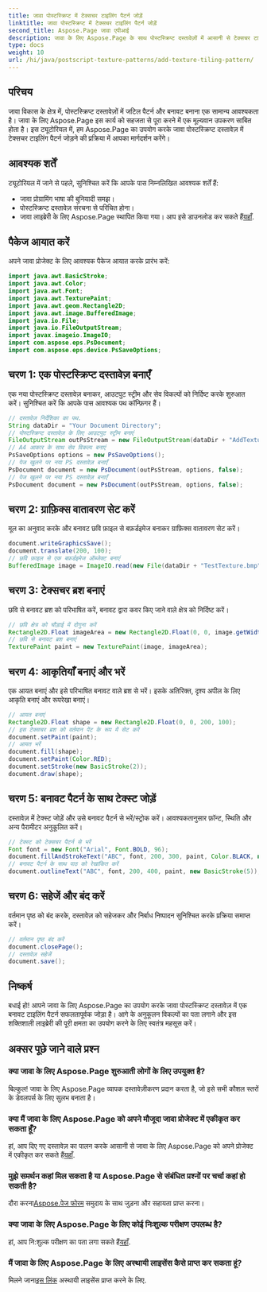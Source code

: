 ```yaml
---
title: जावा पोस्टस्क्रिप्ट में टेक्सचर टाइलिंग पैटर्न जोड़ें
linktitle: जावा पोस्टस्क्रिप्ट में टेक्सचर टाइलिंग पैटर्न जोड़ें
second_title: Aspose.Page जावा एपीआई
description: जावा के लिए Aspose.Page के साथ पोस्टस्क्रिप्ट दस्तावेज़ों में आसानी से टेक्सचर टाइलिंग पैटर्न जोड़ें। रचनात्मक संभावनाओं के लिए हमारी निर्बाध एकीकरण मार्गदर्शिका का अन्वेषण करें।
type: docs
weight: 10
url: /hi/java/postscript-texture-patterns/add-texture-tiling-pattern/
---
```

## परिचय
जावा विकास के क्षेत्र में, पोस्टस्क्रिप्ट दस्तावेज़ों में जटिल पैटर्न और बनावट बनाना एक सामान्य आवश्यकता है। जावा के लिए Aspose.Page इस कार्य को सहजता से पूरा करने में एक मूल्यवान उपकरण साबित होता है। इस ट्यूटोरियल में, हम Aspose.Page का उपयोग करके जावा पोस्टस्क्रिप्ट दस्तावेज़ में टेक्सचर टाइलिंग पैटर्न जोड़ने की प्रक्रिया में आपका मार्गदर्शन करेंगे।
## आवश्यक शर्तें
ट्यूटोरियल में जाने से पहले, सुनिश्चित करें कि आपके पास निम्नलिखित आवश्यक शर्तें हैं:
- जावा प्रोग्रामिंग भाषा की बुनियादी समझ।
- पोस्टस्क्रिप्ट दस्तावेज़ संरचना से परिचित होना।
-  जावा लाइब्रेरी के लिए Aspose.Page स्थापित किया गया। आप इसे डाउनलोड कर सकते हैं[यहाँ](https://releases.aspose.com/page/java/).
## पैकेज आयात करें
अपने जावा प्रोजेक्ट के लिए आवश्यक पैकेज आयात करके प्रारंभ करें:
```java
import java.awt.BasicStroke;
import java.awt.Color;
import java.awt.Font;
import java.awt.TexturePaint;
import java.awt.geom.Rectangle2D;
import java.awt.image.BufferedImage;
import java.io.File;
import java.io.FileOutputStream;
import javax.imageio.ImageIO;
import com.aspose.eps.PsDocument;
import com.aspose.eps.device.PsSaveOptions;
```
## चरण 1: एक पोस्टस्क्रिप्ट दस्तावेज़ बनाएँ
एक नया पोस्टस्क्रिप्ट दस्तावेज़ बनाकर, आउटपुट स्ट्रीम और सेव विकल्पों को निर्दिष्ट करके शुरुआत करें। सुनिश्चित करें कि आपके पास आवश्यक पथ कॉन्फ़िगर हैं।
```java
// दस्तावेज़ निर्देशिका का पथ.
String dataDir = "Your Document Directory";
// पोस्टस्क्रिप्ट दस्तावेज़ के लिए आउटपुट स्ट्रीम बनाएं
FileOutputStream outPsStream = new FileOutputStream(dataDir + "AddTextureTilingPattern_outPS.ps");
// A4 आकार के साथ सेव विकल्प बनाएं
PsSaveOptions options = new PsSaveOptions();
// पेज खुलने पर नया PS दस्तावेज़ बनाएँ
PsDocument document = new PsDocument(outPsStream, options, false);
// पेज खुलने पर नया PS दस्तावेज़ बनाएँ
PsDocument document = new PsDocument(outPsStream, options, false);
```
## चरण 2: ग्राफ़िक्स वातावरण सेट करें
मूल का अनुवाद करके और बनावट छवि फ़ाइल से बफ़र्डइमेज बनाकर ग्राफ़िक्स वातावरण सेट करें।
```java
document.writeGraphicsSave();
document.translate(200, 100);
// छवि फ़ाइल से एक बफ़र्डइमेज ऑब्जेक्ट बनाएं
BufferedImage image = ImageIO.read(new File(dataDir + "TestTexture.bmp"));
```
## चरण 3: टेक्सचर ब्रश बनाएं
छवि से बनावट ब्रश को परिभाषित करें, बनावट द्वारा कवर किए जाने वाले क्षेत्र को निर्दिष्ट करें।
```java
// छवि क्षेत्र को चौड़ाई में दोगुना करें
Rectangle2D.Float imageArea = new Rectangle2D.Float(0, 0, image.getWidth() * 2, image.getHeight());
// छवि से बनावट ब्रश बनाएं
TexturePaint paint = new TexturePaint(image, imageArea);
```
## चरण 4: आकृतियाँ बनाएं और भरें
एक आयत बनाएं और इसे परिभाषित बनावट वाले ब्रश से भरें। इसके अतिरिक्त, दृश्य अपील के लिए आकृति बनाएं और रूपरेखा बनाएं।
```java
// आयत बनाएं
Rectangle2D.Float shape = new Rectangle2D.Float(0, 0, 200, 100);
// इस टेक्सचर ब्रश को वर्तमान पेंट के रूप में सेट करें
document.setPaint(paint);
// आयत भरें
document.fill(shape);
document.setPaint(Color.RED);
document.setStroke(new BasicStroke(2));
document.draw(shape);
```
## चरण 5: बनावट पैटर्न के साथ टेक्स्ट जोड़ें
दस्तावेज़ में टेक्स्ट जोड़ें और उसे बनावट पैटर्न से भरें/स्ट्रोक करें। आवश्यकतानुसार फ़ॉन्ट, स्थिति और अन्य पैरामीटर अनुकूलित करें।
```java
// टेक्स्ट को टेक्सचर पैटर्न से भरें
Font font = new Font("Arial", Font.BOLD, 96);
document.fillAndStrokeText("ABC", font, 200, 300, paint, Color.BLACK, new BasicStroke(2));
// बनावट पैटर्न के साथ पाठ को रेखांकित करें
document.outlineText("ABC", font, 200, 400, paint, new BasicStroke(5));
```
## चरण 6: सहेजें और बंद करें
वर्तमान पृष्ठ को बंद करके, दस्तावेज़ को सहेजकर और निर्बाध निष्पादन सुनिश्चित करके प्रक्रिया समाप्त करें।
```java
// वर्तमान पृष्ठ बंद करें
document.closePage();
// दस्तावेज़ सहेजें
document.save();
```
## निष्कर्ष
बधाई हो! आपने जावा के लिए Aspose.Page का उपयोग करके जावा पोस्टस्क्रिप्ट दस्तावेज़ में एक बनावट टाइलिंग पैटर्न सफलतापूर्वक जोड़ा है। आगे के अनुकूलन विकल्पों का पता लगाने और इस शक्तिशाली लाइब्रेरी की पूरी क्षमता का उपयोग करने के लिए स्वतंत्र महसूस करें।

## अक्सर पूछे जाने वाले प्रश्न
### क्या जावा के लिए Aspose.Page शुरुआती लोगों के लिए उपयुक्त है?
बिल्कुल! जावा के लिए Aspose.Page व्यापक दस्तावेज़ीकरण प्रदान करता है, जो इसे सभी कौशल स्तरों के डेवलपर्स के लिए सुलभ बनाता है।
### क्या मैं जावा के लिए Aspose.Page को अपने मौजूदा जावा प्रोजेक्ट में एकीकृत कर सकता हूँ?
 हां, आप दिए गए दस्तावेज़ का पालन करके आसानी से जावा के लिए Aspose.Page को अपने प्रोजेक्ट में एकीकृत कर सकते हैं[यहाँ](https://reference.aspose.com/page/java/).
### मुझे समर्थन कहां मिल सकता है या Aspose.Page से संबंधित प्रश्नों पर चर्चा कहां हो सकती है?
 दौरा करना[Aspose.पेज फोरम](https://forum.aspose.com/c/page/39) समुदाय के साथ जुड़ना और सहायता प्राप्त करना।
### क्या जावा के लिए Aspose.Page के लिए कोई निःशुल्क परीक्षण उपलब्ध है?
 हां, आप नि:शुल्क परीक्षण का पता लगा सकते हैं[यहाँ](https://releases.aspose.com/).
### मैं जावा के लिए Aspose.Page के लिए अस्थायी लाइसेंस कैसे प्राप्त कर सकता हूं?
 मिलने जाना[इस लिंक](https://purchase.aspose.com/temporary-license/) अस्थायी लाइसेंस प्राप्त करने के लिए.